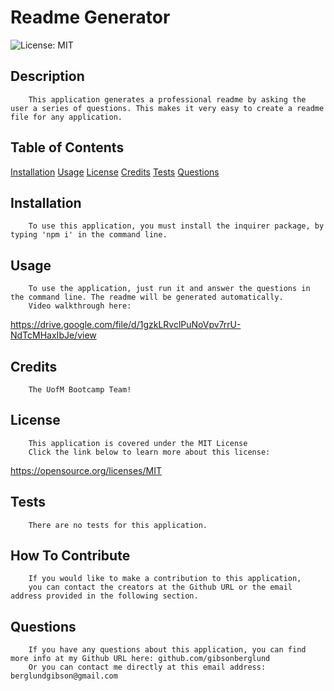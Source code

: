# Readme Generator
![License: MIT](https://img.shields.io/badge/License-MIT-yellow.svg)

## Description
        This application generates a professional readme by asking the user a series of questions. This makes it very easy to create a readme file for any application.

## Table of Contents
[Installation](#Installation)
[Usage](#Usage)
[License](#License)
[Credits](#Credits)
[Tests](#Tests)
[Questions](#Questions)

## Installation
        To use this application, you must install the inquirer package, by typing 'npm i' in the command line.

## Usage
        To use the application, just run it and answer the questions in the command line. The readme will be generated automatically.
        Video walkthrough here:
https://drive.google.com/file/d/1gzkLRvclPuNoVpv7rrU-NdTcMHaxIbJe/view

## Credits
        The UofM Bootcamp Team!

## License
        This application is covered under the MIT License
        Click the link below to learn more about this license:
https://opensource.org/licenses/MIT

## Tests
        There are no tests for this application.

## How To Contribute
        If you would like to make a contribution to this application,
        you can contact the creators at the Github URL or the email address provided in the following section.

## Questions
        If you have any questions about this application, you can find more info at my Github URL here: github.com/gibsonberglund
        Or you can contact me directly at this email address: berglundgibson@gmail.com
    